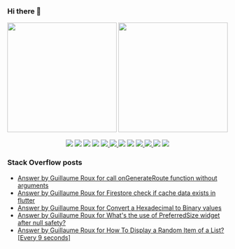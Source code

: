 ### Hi there 👋

<p align="left">
 <a>
  <img height="250em" src="https://github-readme-stats.vercel.app/api?username=TesteurManiak&theme=tokyonight" />
  <a href="https://stackoverflow.com/users/9942346/testeur-maniak">
   <img height="250em" src="https://github-readme-stackoverflow.vercel.app/?userID=9942346&theme=dark" />
  </a>
 </a>
</p>

<p align="center">
 <img src="https://img.shields.io/badge/javascript%20-%23323330.svg?&style=for-the-badge&logo=javascript&logoColor=%23F7DF1E"/>
 <img src="https://img.shields.io/badge/typescript%20-%23007ACC.svg?&style=for-the-badge&logo=typescript&logoColor=white"/>
 <img src="https://img.shields.io/badge/c%20-%2300599C.svg?&style=for-the-badge&logo=c&logoColor=white"/>
 <img src="https://img.shields.io/badge/c++%20-%2300599C.svg?&style=for-the-badge&logo=c%2B%2B&ogoColor=white"/>
 <a href="https://pub.dev/packages?q=email%3Arouxguillaume8%40gmail.com">
  <img src="https://img.shields.io/badge/dart-%230175C2.svg?&style=for-the-badge&logo=dart&logoColor=white"/>
 </a>
 <a href="https://pub.dev/packages?q=email%3Arouxguillaume8%40gmail.com">
  <img src="https://img.shields.io/badge/Flutter%20-%2302569B.svg?&style=for-the-badge&logo=Flutter&logoColor=white" />
 </a>
 <img src="https://img.shields.io/badge/swift-%23FA7343.svg?&style=for-the-badge&logo=swift&logoColor=white"/>
 <img src="https://img.shields.io/badge/git%20-%23F05033.svg?&style=for-the-badge&logo=git&logoColor=white"/>
 <a href="https://gitlab.com/G_Roux">
  <img src="https://img.shields.io/badge/gitlab%20-%23181717.svg?&style=for-the-badge&logo=gitlab&logoColor=white"/>
 </a>
 <a href="https://github.com/TesteurManiak">
  <img src="https://img.shields.io/badge/github%20-%23121011.svg?&style=for-the-badge&logo=github&logoColor=white"/>
 </a>
 <img src="https://img.shields.io/badge/firebase%20-%23039BE5.svg?&style=for-the-badge&logo=firebase"/>
 <a href="https://www.linkedin.com/in/guillaume2-roux/">
  <img src="https://img.shields.io/badge/linkedin%20-%230077B5.svg?&style=for-the-badge&logo=linkedin&logoColor=white"/>
 </a>
</p>

### Stack Overflow posts

<!-- STACKOVERFLOW:START -->
- [Answer by Guillaume Roux for call onGenerateRoute function without arguments](https://stackoverflow.com/questions/67829449/call-ongenerateroute-function-without-arguments/67829543#67829543)
- [Answer by Guillaume Roux for Firestore check if cache data exists in flutter](https://stackoverflow.com/questions/67818489/firestore-check-if-cache-data-exists-in-flutter/67826848#67826848)
- [Answer by Guillaume Roux for Convert a Hexadecimal to Binary values](https://stackoverflow.com/questions/67770429/convert-a-hexadecimal-to-binary-values/67770665#67770665)
- [Answer by Guillaume Roux for What's the use of PreferredSize widget after null safety?](https://stackoverflow.com/questions/67750729/whats-the-use-of-preferredsize-widget-after-null-safety/67751518#67751518)
- [Answer by Guillaume Roux for How To Display a Random Item of a List? [Every 9 seconds]](https://stackoverflow.com/questions/67620764/how-to-display-a-random-item-of-a-list-every-9-seconds/67622217#67622217)
<!-- STACKOVERFLOW:END -->
